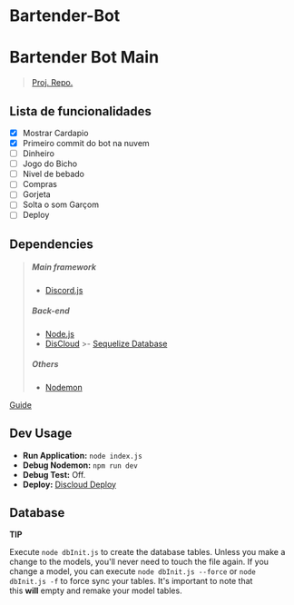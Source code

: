 # Bartender-Bot

# Bartender Bot Main
> [Proj. Repo.](https://github.com/Gabriel-Spinola/Bartender-Bot)
## Lista de funcionalidades
- [x] Mostrar Cardapio
- [x] Primeiro commit do bot na nuvem
- [ ] Dinheiro
- [ ] Jogo do Bicho
- [ ] Nivel de bebado
- [ ] Compras
- [ ] Gorjeta
- [ ] Solta o som Garçom
- [ ] Deploy

## Dependencies
> ##### Main framework
> - [Discord.js](https://discord.js.org/#/)
> ##### Back-end
>- [Node.js](https://nodejs.dev)
>- [DisCloud](https://discloudbot.com)
	>- [Sequelize Database](https://sequelize.org/docs/v6/#:~:text=Sequelize%20is%20a%20promise-based,loading%2C%20read%20replication%20and%20more.)
>		
>##### Others
>- [Nodemon](https://www.npmjs.com/package/nodemon)

[Guide](https://discordjs.guide/)

## Dev Usage
- **Run Application:** `node index.js`
- **Debug Nodemon:** `npm run dev`
- **Debug Test:** Off.
- **Deploy:** [Discloud Deploy](https://discloudbot.com/dashboard)

## Database
**TIP**

Execute `node dbInit.js` to create the database tables. Unless you make a change to the models, you'll never need to touch the file again. If you change a model, you can execute `node dbInit.js --force` or `node dbInit.js -f` to force sync your tables. It's important to note that this **will** empty and remake your model tables.
